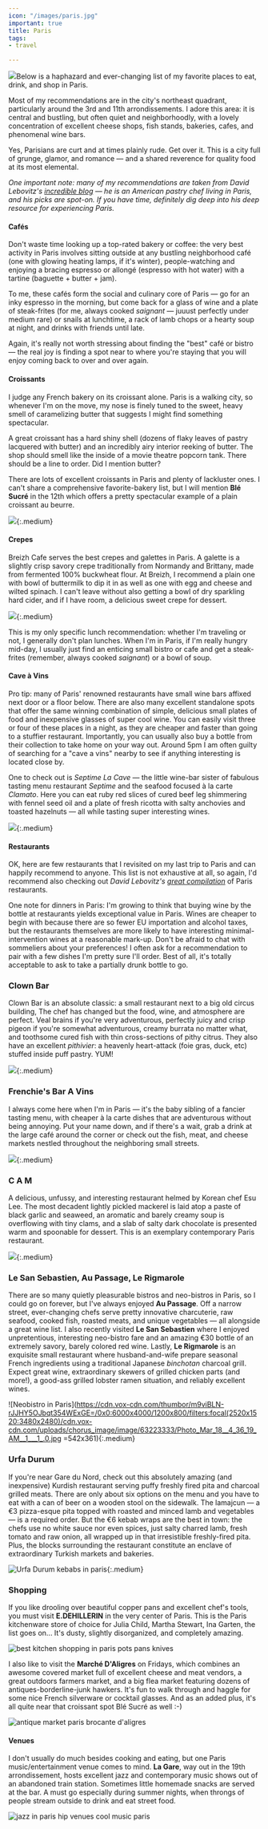 ```yaml
---
icon: "/images/paris.jpg"
important: true
title: Paris
tags:
- travel

---
```

![](http://www.aeontours.com/img/paris-guide/place_de_la_bastille.jpg)Below is a haphazard and ever-changing list of my favorite places to eat, drink, and shop in Paris.

Most of my recommendations are in the city's northeast quadrant, particularly around the 3rd and 11th arrondissements. I adore this area: it is central and bustling, but often quiet and neighborhoodly, with a lovely concentration of excellent cheese shops, fish stands, bakeries, cafes, and phenomenal wine bars.

Yes, Parisians are curt and at times plainly rude. Get over it. This is a city full of grunge, glamor, and romance — and a shared  reverence for quality food at its most elemental.

_One important note: many of my recommendations are taken from David Lebovitz's_ [_incredible blog_](https://www.davidlebovitz.com/paris/) _— he is an American pastry chef living in Paris, and his picks are spot-on. If you have time, definitely dig deep into his deep resource for experiencing Paris._

#### Cafés

Don't waste time looking up a top-rated bakery or coffee: the very best activity in Paris involves sitting outside at any bustling neighborhood café (one with glowing heating lamps, if it's winter), people-watching and enjoying a bracing espresso or allongé (espresso with hot water) with a tartine (baguette + butter + jam).

To me, these cafés form the social and culinary core of Paris — go for an inky espresso in the morning, but come back for a glass of wine and a plate of steak-frites (for me, always cooked _saignant_ — juuust perfectly under medium rare) or snails at lunchtime, a rack of lamb chops or a hearty soup at night, and drinks with friends until late.

Again, it's really not worth stressing about finding the "best" café or bistro — the real joy is finding a spot near to where you're staying that you will enjoy coming back to over and over again.

#### Croissants

I judge any French bakery on its croissant alone. Paris is a walking city, so whenever I'm on the move, my nose is finely tuned to the sweet, heavy smell of caramelizing butter that suggests I might find something spectacular.

A great croissant has a hard shiny shell (dozens of flaky leaves of pastry lacquered with butter) and an incredibly airy interior reeking of butter. The shop should smell like the inside of a movie theatre popcorn tank. There should be a line to order. Did I mention butter?

There are lots of excellent croissants in Paris and plenty of lackluster ones. I can't share a comprehensive favorite-bakery list, but I will mention **Blé Sucré** in the 12th which offers a pretty spectacular example of a plain croissant au beurre.

![](https://i.pinimg.com/originals/0c/6a/ec/0c6aec21875484f9afd3973e89d26955.jpg){:.medium}

#### Crepes

Breizh Cafe serves the best crepes and galettes in Paris. A galette is a slightly crisp savory crepe traditionally from Normandy and Brittany, made from fermented 100% buckwheat flour. At Breizh, I recommend a plain one with bowl of buttermilk to dip it in as well as one with egg and cheese and wilted spinach. I can't leave without also getting a bowl of dry sparkling hard cider, and if I have room, a delicious sweet crepe for dessert.

![](/images/breihz.jpg){:.medium}

This is my only specific lunch recommendation: whether I'm traveling or not, I generally don't plan lunches. When I'm in Paris, if I'm really hungry mid-day, I usually just find an enticing small bistro or cafe and get a steak-frites (remember, always cooked _saignant_) or a bowl of soup.

#### Cave à Vins

Pro tip: many of Paris' renowned restaurants have small wine bars affixed next door or a floor below. There are also many excellent standalone spots that offer the same winning combination of simple, delicious small plates of food and inexpensive glasses of super cool wine. You can easily visit three or four of these places in a night, as they are cheaper and faster than going to a stuffier restaurant. Importantly, you can usually also buy a bottle from their collection to take home on your way out. Around 5pm I am often guilty of searching for a "cave a vins" nearby to see if anything interesting is located close by.

One to check out is _Septime La Cave_ — the little wine-bar sister of fabulous tasting menu restaurant _Septime_ and the seafood focused à la carte _Clamato_. Here you can eat ruby red slices of cured beef leg shimmering with fennel seed oil and a plate of fresh ricotta with salty anchovies and toasted hazelnuts — all while tasting super interesting wines.

![](/images/septimecave.jpg){:.medium}

#### Restaurants

OK, here are few restaurants that I revisited on my last trip to Paris and can happily recommend to anyone. This list is not exhaustive at all, so again, I'd recommend also checking out _David Lebovitz's_ [_great compilation_](https://www.davidlebovitz.com/paris/) of Paris restaurants.

One note for dinners in Paris: I'm growing to think that buying wine by the bottle at restaurants yields exceptional value in Paris. Wines are cheaper to begin with because there are so fewer EU importation and alcohol taxes, but the restaurants themselves are more likely to have interesting minimal-intervention wines at a reasonable mark-up. Don't be afraid to chat with sommeliers about your preferences! I often ask for a recommendation to pair with a few dishes I'm pretty sure I'll order. Best of all, it's totally acceptable to ask to take a partially drunk bottle to go.

### Clown Bar

Clown Bar is an absolute classic: a small restaurant next to a big old circus building,  The chef has changed but the food, wine, and atmosphere are perfect. Veal brains if you're very adventurous, perfectly juicy and crisp pigeon if you're somewhat adventurous, creamy burrata no matter what, and toothsome cured fish with thin cross-sections of pithy citrus. They also have an excellent _pithivier_: a heavenly heart-attack (foie gras, duck, etc) stuffed inside puff pastry. YUM!

![](https://live.staticflickr.com/8598/28771863265_ba02d5a968_b.jpg){:.medium}

### Frenchie's Bar A Vins

I always come here when I'm in Paris — it's the baby sibling of a fancier tasting menu, with cheaper à la carte dishes that are adventurous without being annoying. Put your name down, and if there's a wait, grab a drink at the large café around the corner or check out the fish, meat, and cheese markets nestled throughout the neighboring small streets.

![](https://parisbymouth.com/wp-content/uploads/2017/08/P1230053.jpg){:.medium}

### C A M

A delicious, unfussy, and interesting restaurant helmed by Korean chef Esu Lee. The most decadent lightly pickled mackerel is laid atop a paste of black garlic and seaweed, an aromatic and barely creamy soup is overflowing with tiny clams, and a slab of salty dark chocolate is presented warm and spoonable for dessert. This is an exemplary contemporary Paris restaurant.

![](https://lefooding.com/media/W1siZiIsIjIwMTcvMTIvMDQvMTlfMTFfNTNfMzM4X3Jlc3RhdXJhbnRfQ0FNX3BhcmlzLmpwZyJdLFsicCIsInRodW1iIiwiNjcyeDYwMCJdXQ/restaurant-CAM-paris.jpg?sha=fcf6c2d6){:.medium}

### Le San Sebastien, Au Passage, Le Rigmarole

There are so many quietly pleasurable bistros and neo-bistros in Paris, so I could go on forever, but I've always enjoyed **Au Passage**. Off a narrow street, ever-changing chefs serve pretty innovative charcuterie, raw seafood, cooked fish, roasted meats, and unique vegetables — all alongside a great wine list. I also recently visited **Le San Sebastien** where I enjoyed unpretentious, interesting neo-bistro fare and an amazing €30 bottle of an extremely savory, barely colored red wine. Lastly, **Le Rigmarole** is an exquisite small restaurant where husband-and-wife prepare seasonal French ingredients using a traditional Japanese _binchotan_ charcoal grill. Expect great wine, extraordinary skewers of grilled chicken parts (and more!), a good-ass grilled lobster ramen situation, and reliably excellent wines.

![Neobistro in Paris](https://cdn.vox-cdn.com/thumbor/m9viBLN-rJJHY5OJbqt354WExGE=/0x0:6000x4000/1200x800/filters:focal(2520x1520:3480x2480)/cdn.vox-cdn.com/uploads/chorus_image/image/63223333/Photo_Mar_18__4_36_19_AM__1___1_.0.jpg =542x361){:.medium}

### Urfa Durum

If you're near Gare du Nord, check out this absolutely amazing (and inexpensive) Kurdish restaurant serving puffy freshly fired pita and charcoal grilled meats. There are only about six options on the menu and you have to eat with a can of beer on a wooden stool on the sidewalk. The lamajcun — a €3 pizza-esque pita topped with roasted and minced lamb and vegetables — is a required order. But the €6 kebab wraps are the best in town: the chefs use no white sauce nor even spices, just salty charred lamb, fresh tomato and raw onion, all wrapped up in that irresistible freshly-fired pita. Plus, the blocks surrounding the restaurant constitute an enclave of extraordinary Turkish markets and bakeries.

![Urfa Durum kebabs in paris](https://cdn.discoverdiscomfort.com/wp-content/uploads/2019/11/Ethnic-guide-to-Paris-Best-Kebabs-urfa-durum-outside.jpg){:.medium}

### Shopping

If you like drooling over beautiful copper pans and excellent chef's tools, you must visit **E.DEHILLERIN** in the very center of Paris. This is the Paris kitchenware store of choice for Julia Child, Martha Stewart, Ina Garten, the list goes on... It's dusty, slightly disorganized, and completely amazing.

![best kitchen shopping in paris pots pans knives](https://live.staticflickr.com/8239/8600039378_9c3bfaaf2f_b.jpg)

I also like to visit the **Marché D'Aligres** on Fridays, which combines an awesome covered market full of excellent cheese and meat vendors, a great outdoors farmers market, and a big flea market featuring dozens of antiques-borderline-junk hawkers. It's fun to walk through and haggle for some nice French silverware or cocktail glasses. And as an added plus, it's all quite near that croissant spot Blé Sucré as well :-)

![antique market paris brocante d'aligres](https://2pxdyh46g00wzs0ex3fzl5ow-wpengine.netdna-ssl.com/wp-content/uploads/2017/06/Brocante-Place-dAligre-3.jpg)

#### Venues

I don't usually do much besides cooking and eating, but one Paris music/entertainment venue comes to mind. **La Gare**, way out in the 19th arrondissement, hosts excellent jazz and contemporary music shows out of an abandoned train station. Sometimes little homemade snacks are served at the bar. A must go especially during summer nights, when throngs of people stream outside to drink and eat street food.

![jazz in paris hip venues cool music paris](https://feiyutravelbox.files.wordpress.com/2019/01/img_3230.jpg?w=1038&h=576&crop=1)